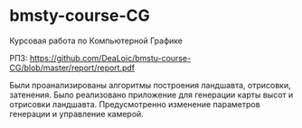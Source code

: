 # bmsty-course-CG

Курсовая работа по Компьютерной Графике

РПЗ: https://github.com/DeaLoic/bmstu-course-CG/blob/master/report/report.pdf

Были проанализированы алгоритмы построения ландшавта, отрисовки, затенения. Было реализовано приложение для генерации карты высот и отрисовки ландшавта. Предусмотренно изменение параметров генерации и управление камерой.

